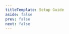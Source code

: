 ```yaml
---
titleTemplate: Setup Guide
aside: false
prev: false
next: false
---
```


<ServerHoster :hoster="data[$params.hoster]"/>

<script setup>
import { data } from './hosters.data'
</script>